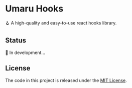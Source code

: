 # Umaru Hooks

🪝 A high-quality and easy-to-use react hooks library.

## Status

🚧 In development...

## License

The code in this project is released under the [MIT License](./LICENSE).
